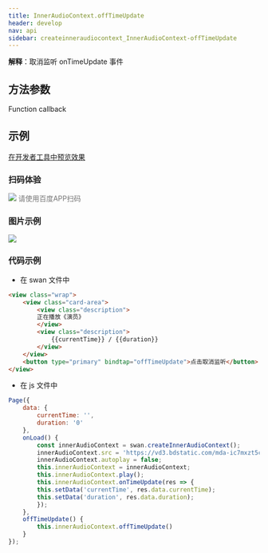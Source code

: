 ```yaml
---
title: InnerAudioContext.offTimeUpdate
header: develop
nav: api
sidebar: createinneraudiocontext_InnerAudioContext-offTimeUpdate
---
```





**解释**：取消监听 onTimeUpdate 事件

 
## 方法参数
Function callback

## 示例

<a href="swanide://fragment/54ad4f8de96be55fee52898193440ada1574673008214" title="在开发者工具中预览效果" target="_self">在开发者工具中预览效果</a>

### 扫码体验

<div class='scan-code-container'>
    <img src="https://b.bdstatic.com/miniapp/assets/images/doc_demo/fragment_InnerAudioContextOffTimeUpdate.png" class="demo-qrcode-image" />
    <font color=#777 12px>请使用百度APP扫码</font>
</div>

### 图片示例 


<div class="m-doc-custom-examples">
    <div class="m-doc-custom-examples-correct">
        <img src="https://b.bdstatic.com/miniapp/images/offTimeUpdate.gif">
    </div>
    <div class="m-doc-custom-examples-correct">
        <img src=" ">
    </div>
    <div class="m-doc-custom-examples-correct">
        <img src=" ">
    </div>     
</div>

### 代码示例 



* 在 swan 文件中

```html
<view class="wrap">
    <view class="card-area">
        <view class="description"> 
        正在播放《演员》
        </view> 
        <view class="description"> 
            {{currentTime}} / {{duration}}
        </view>
    </view>
    <button type="primary" bindtap="offTimeUpdate">点击取消监听</button>
</view>
```

* 在 js 文件中

```js
Page({
    data: {
        currentTime: '',
        duration: '0' 
    },
    onLoad() {
        const innerAudioContext = swan.createInnerAudioContext();
        innerAudioContext.src = 'https://vd3.bdstatic.com/mda-ic7mxzt5cvz6f4y5/mda-ic7mxzt5cvz6f4y5.mp3';
        innerAudioContext.autoplay = false;
        this.innerAudioContext = innerAudioContext;
        this.innerAudioContext.play();
        this.innerAudioContext.onTimeUpdate(res => {
        this.setData('currentTime', res.data.currentTime);
        this.setData('duration', res.data.duration);
        });
    },
    offTimeUpdate() {
        this.innerAudioContext.offTimeUpdate()
    }
});
```